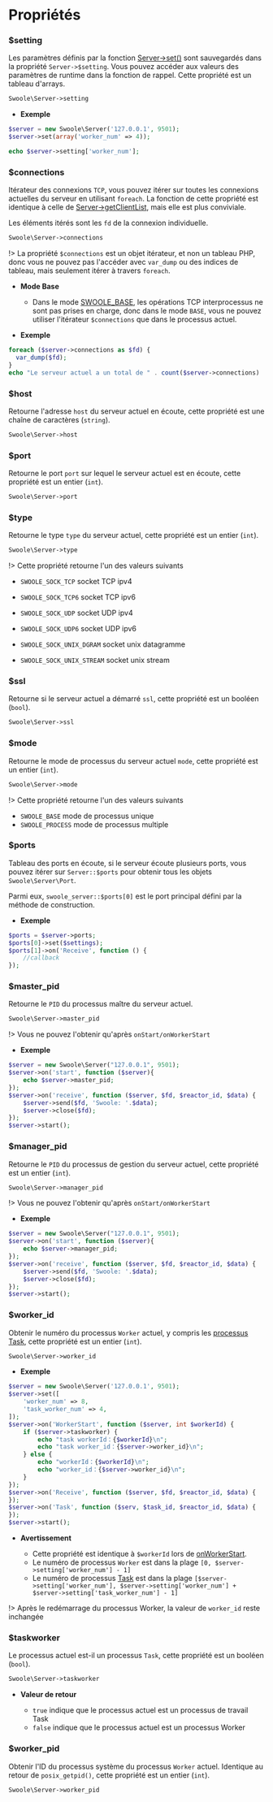 # Propriétés


### $setting

Les paramètres définis par la fonction [Server->set()](/server/methods?id=set) sont sauvegardés dans la propriété `Server->$setting`. Vous pouvez accéder aux valeurs des paramètres de runtime dans la fonction de rappel. Cette propriété est un tableau d'arrays.

```php
Swoole\Server->setting
```

  * **Exemple**

```php
$server = new Swoole\Server('127.0.0.1', 9501);
$server->set(array('worker_num' => 4));

echo $server->setting['worker_num'];
```


### $connections

Itérateur des connexions `TCP`, vous pouvez itérer sur toutes les connexions actuelles du serveur en utilisant `foreach`. La fonction de cette propriété est identique à celle de [Server->getClientList](/server/methods?id=getclientlist), mais elle est plus conviviale.

Les éléments itérés sont les `fd` de la connexion individuelle.

```php
Swoole\Server->connections
```

!> La propriété `$connections` est un objet itérateur, et non un tableau PHP, donc vous ne pouvez pas l'accéder avec `var_dump` ou des indices de tableau, mais seulement itérer à travers `foreach`.

  * **Mode Base**

    * Dans le mode [SWOOLE_BASE](/learn?id=swoole_base), les opérations TCP interprocessus ne sont pas prises en charge, donc dans le mode `BASE`, vous ne pouvez utiliser l'itérateur `$connections` que dans le processus actuel.

  * **Exemple**

```php
foreach ($server->connections as $fd) {
  var_dump($fd);
}
echo "Le serveur actuel a un total de " . count($server->connections) . " connexions\n";
```


### $host

Retourne l'adresse `host` du serveur actuel en écoute, cette propriété est une chaîne de caractères (`string`).

```php
Swoole\Server->host
```


### $port

Retourne le port `port` sur lequel le serveur actuel est en écoute, cette propriété est un entier (`int`).

```php
Swoole\Server->port
```


### $type

Retourne le type `type` du serveur actuel, cette propriété est un entier (`int`).

```php
Swoole\Server->type
```

!> Cette propriété retourne l'un des valeurs suivants

- `SWOOLE_SOCK_TCP` socket TCP ipv4

- `SWOOLE_SOCK_TCP6` socket TCP ipv6

- `SWOOLE_SOCK_UDP` socket UDP ipv4

- `SWOOLE_SOCK_UDP6` socket UDP ipv6

- `SWOOLE_SOCK_UNIX_DGRAM` socket unix datagramme
- `SWOOLE_SOCK_UNIX_STREAM` socket unix stream 


### $ssl

Retourne si le serveur actuel a démarré `ssl`, cette propriété est un booléen (`bool`).

```php
Swoole\Server->ssl
```


### $mode

Retourne le mode de processus du serveur actuel `mode`, cette propriété est un entier (`int`).

```php
Swoole\Server->mode
```


!> Cette propriété retourne l'un des valeurs suivants

- `SWOOLE_BASE` mode de processus unique
- `SWOOLE_PROCESS` mode de processus multiple


### $ports

Tableau des ports en écoute, si le serveur écoute plusieurs ports, vous pouvez itérer sur `Server::$ports` pour obtenir tous les objets `Swoole\Server\Port`.

Parmi eux, `swoole_server::$ports[0]` est le port principal défini par la méthode de construction.

  * **Exemple**

```php
$ports = $server->ports;
$ports[0]->set($settings);
$ports[1]->on('Receive', function () {
    //callback
});
```


### $master_pid

Retourne le `PID` du processus maître du serveur actuel.

```php
Swoole\Server->master_pid
```

!> Vous ne pouvez l'obtenir qu'après `onStart/onWorkerStart`

  * **Exemple**

```php
$server = new Swoole\Server("127.0.0.1", 9501);
$server->on('start', function ($server){
    echo $server->master_pid;
});
$server->on('receive', function ($server, $fd, $reactor_id, $data) {
    $server->send($fd, 'Swoole: '.$data);
    $server->close($fd);
});
$server->start();
```


### $manager_pid

Retourne le `PID` du processus de gestion du serveur actuel, cette propriété est un entier (`int`).

```php
Swoole\Server->manager_pid
```

!> Vous ne pouvez l'obtenir qu'après `onStart/onWorkerStart`

  * **Exemple**

```php
$server = new Swoole\Server("127.0.0.1", 9501);
$server->on('start', function ($server){
    echo $server->manager_pid;
});
$server->on('receive', function ($server, $fd, $reactor_id, $data) {
    $server->send($fd, 'Swoole: '.$data);
    $server->close($fd);
});
$server->start();
```    


### $worker_id

Obtenir le numéro du processus `Worker` actuel, y compris les [processus Task](/learn?id=taskworker进程), cette propriété est un entier (`int`).

```php
Swoole\Server->worker_id
```
  * **Exemple**

```php
$server = new Swoole\Server('127.0.0.1', 9501);
$server->set([
    'worker_num' => 8,
    'task_worker_num' => 4,
]);
$server->on('WorkerStart', function ($server, int $workerId) {
    if ($server->taskworker) {
        echo "task workerId：{$workerId}\n";
        echo "task worker_id：{$server->worker_id}\n";
    } else {
        echo "workerId：{$workerId}\n";
        echo "worker_id：{$server->worker_id}\n";
    }
});
$server->on('Receive', function ($server, $fd, $reactor_id, $data) {
});
$server->on('Task', function ($serv, $task_id, $reactor_id, $data) {
});
$server->start();
```

  * **Avertissement**

    * Cette propriété est identique à `$workerId` lors de [onWorkerStart](/server/events?id=onworkerstart).
    * Le numéro de processus `Worker` est dans la plage `[0, $server->setting['worker_num'] - 1]`
    * Le numéro de processus [Task](/learn?id=taskworker进程) est dans la plage `[$server->setting['worker_num'], $server->setting['worker_num'] + $server->setting['task_worker_num'] - 1]`

!> Après le redémarrage du processus Worker, la valeur de `worker_id` reste inchangée


### $taskworker

Le processus actuel est-il un processus `Task`, cette propriété est un booléen (`bool`).

```php
Swoole\Server->taskworker
```

  * **Valeur de retour**

    * `true` indique que le processus actuel est un processus de travail Task
    * `false` indique que le processus actuel est un processus Worker


### $worker_pid

Obtenir l'ID du processus système du processus `Worker` actuel. Identique au retour de `posix_getpid()`, cette propriété est un entier (`int`).

```php
Swoole\Server->worker_pid
```
